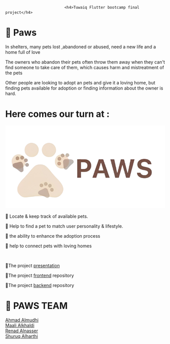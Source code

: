 
                              <h4>Tuwaiq Flutter bootcamp final project</h4>
#  🐾 Paws

In shelters, many pets lost ,abandoned or abused, need a new life and a home full of love

The owners who abandon their pets often throw them away when they can't find someone to take care of them, which causes harm and mistreatment of the pets 

Other people are looking to adopt an pets and give it a loving home, but finding pets available for adoption or finding information about the owner is hard.

# Here comes our turn at :

![Alt text](https://github.com/AhmadAlmudhi/Paws/blob/main/PAWS%20LOGO.png?raw=true)


🐾 Locate & keep track of available pets.

🐾 Help to find a pet to match user personality & lifestyle.

🐾 the ability to enhance the adoption process

 🐾 help to connect pets with loving homes

<br/>


📎The project
<a href="https://www.canva.com/design/DAFmfb_730I/3AA9hSC8RczlMfb8dIQ7Kw/view?utm_content=DAFmfb_730I&utm_campaign=designshare&utm_medium=link&utm_source=publishsharelink" target="_blank">presentation</a>

📎The project
<a href="https://github.com/AhmadAlmudhi/paws-frontend/tree/main/paws_frontend" target="_blank">frontend</a>
repository

📎The project
<a href="https://github.com/AhmadAlmudhi/paws-backend" target="_blank">backend</a>
repository


# 👥 PAWS TEAM 


<a href="https://github.com/AhmadAlmudhi" target="_blank">Ahmad Almudhi</a>
<br>
<a href="https://github.com/3Maali" target="_blank">Maali Alkhaldi</a>
<br>
<a href="https://github.com/renad17" target="_blank">Renad Alnasser</a>
<br>
<a href="https://github.com/shuruqalharthi12" target="_blank">Shuruq Alharthi</a>
